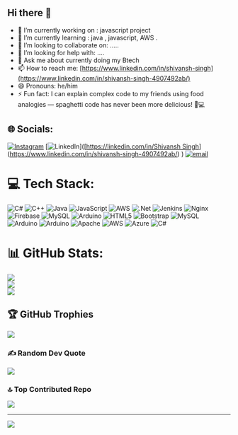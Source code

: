 ## Hi there 👋

- 🔭 I’m currently working on : javascript project 
- 🌱 I’m currently learning : java , javascript, AWS .
- 👯 I’m looking to collaborate on: .....
- 🤔 I’m looking for help with: ....
- 💬 Ask me about  currently doing my Btech
- 📫 How to reach me: [https://www.linkedin.com/in/shivansh-singh](https://www.linkedin.com/in/shivansh-singh-4907492ab/)
- 😄 Pronouns: he/him
- ⚡ Fun fact: I can explain complex code to my friends using food analogies — spaghetti code has never been more delicious! 🍝💻

## 🌐 Socials:
[![Instagram](https://img.shields.io/badge/Instagram-%23E4405F.svg?logo=Instagram&logoColor=white)](https://instagram.com/_shivansh050) [![LinkedIn](https://img.shields.io/badge/LinkedIn-%230077B5.svg?logo=linkedin&logoColor=white)]([[https://linkedin.com/in/Shivansh Singh](https://www.linkedin.com/in/shivansh-singh-4907492ab/)](https://www.linkedin.com/in/shivansh-singh-4907492ab/) ) [![email](https://img.shields.io/badge/Email-D14836?logo=gmail&logoColor=white)](mailto:shivansh0405@gmail.com) 

# 💻 Tech Stack:
![C#](https://img.shields.io/badge/c%23-%23239120.svg?style=for-the-badge&logo=csharp&logoColor=white) ![C++](https://img.shields.io/badge/c++-%2300599C.svg?style=for-the-badge&logo=c%2B%2B&logoColor=white) ![Java](https://img.shields.io/badge/java-%23ED8B00.svg?style=for-the-badge&logo=openjdk&logoColor=white) ![JavaScript](https://img.shields.io/badge/javascript-%23323330.svg?style=for-the-badge&logo=javascript&logoColor=%23F7DF1E) ![AWS](https://img.shields.io/badge/AWS-%23FF9900.svg?style=for-the-badge&logo=amazon-aws&logoColor=white) ![.Net](https://img.shields.io/badge/.NET-5C2D91?style=for-the-badge&logo=.net&logoColor=white) ![Jenkins](https://img.shields.io/badge/jenkins-%232C5263.svg?style=for-the-badge&logo=jenkins&logoColor=white) ![Nginx](https://img.shields.io/badge/nginx-%23009639.svg?style=for-the-badge&logo=nginx&logoColor=white) ![Firebase](https://img.shields.io/badge/firebase-a08021?style=for-the-badge&logo=firebase&logoColor=ffcd34) ![MySQL](https://img.shields.io/badge/mysql-4479A1.svg?style=for-the-badge&logo=mysql&logoColor=white) ![Arduino](https://img.shields.io/badge/-Arduino-00979D?style=for-the-badge&logo=Arduino&logoColor=white) ![HTML5](https://img.shields.io/badge/html5-%23E34F26.svg?style=for-the-badge&logo=html5&logoColor=white) ![Bootstrap](https://img.shields.io/badge/bootstrap-%238511FA.svg?style=for-the-badge&logo=bootstrap&logoColor=white) ![MySQL](https://img.shields.io/badge/mysql-4479A1.svg?style=for-the-badge&logo=mysql&logoColor=white) ![Arduino](https://img.shields.io/badge/-Arduino-00979D?style=for-the-badge&logo=Arduino&logoColor=white) ![Arduino](https://img.shields.io/badge/-Arduino-00979D?style=for-the-badge&logo=Arduino&logoColor=white) ![Apache](https://img.shields.io/badge/apache-%23D42029.svg?style=for-the-badge&logo=apache&logoColor=white) ![AWS](https://img.shields.io/badge/AWS-%23FF9900.svg?style=for-the-badge&logo=amazon-aws&logoColor=white) ![Azure](https://img.shields.io/badge/azure-%230072C6.svg?style=for-the-badge&logo=microsoftazure&logoColor=white) ![C#](https://img.shields.io/badge/c%23-%23239120.svg?style=for-the-badge&logo=csharp&logoColor=white)
# 📊 GitHub Stats:
![](https://github-readme-stats.vercel.app/api?username=shivansh224&theme=dark&hide_border=false&include_all_commits=true&count_private=true)<br/>
![](https://nirzak-streak-stats.vercel.app/?user=shivansh224&theme=dark&hide_border=false)<br/>
![](https://github-readme-stats.vercel.app/api/top-langs/?username=shivansh224&theme=dark&hide_border=false&include_all_commits=true&count_private=true&layout=compact)

## 🏆 GitHub Trophies
![](https://github-profile-trophy.vercel.app/?username=shivansh224&theme=radical&no-frame=false&no-bg=true&margin-w=4)

### ✍️ Random Dev Quote
![](https://quotes-github-readme.vercel.app/api?type=horizontal&theme=radical)

### 🔝 Top Contributed Repo
![](https://github-contributor-stats.vercel.app/api?username=shivansh224&limit=5&theme=dark&combine_all_yearly_contributions=true)

---
[![](https://visitcount.itsvg.in/api?id=shivansh224&icon=0&color=0)](https://visitcount.itsvg.in)

<!-- Proudly created with GPRM ( https://gprm.itsvg.in ) -->
